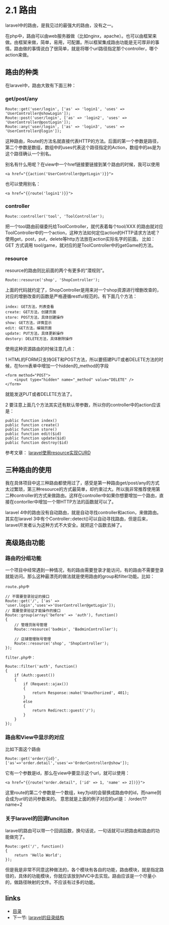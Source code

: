 # 2.1 路由

laravel中的路由，是我见过的最强大的路由，没有之一。

在php中，路由可以由web服务器做（比如nginx，apache）。也可以由框架来做。由框架来做，简单，易用，可配置。所以框架集成路由功能是无可厚非的事情。路由做的事情说白了很简单，就是将哪个url路径指定那个controller，哪个action来做。

## 路由的种类

在laravel中，路由大致有下面三种：

### get/post/any

```
Route::get('user/login', ['as' => 'login1', 'uses' => 'UserController@showLogin']);
Route::post('user/login', ['as' => 'login2', 'uses' => 'UserController@postLogin']);
Route::any('user/login', ['as' => 'login3', 'uses' => 'UserController@login']);
```

这种路由，Route的方法名就直接代表HTTP的方法。后面的第一个参数是路径，第二个参数是数组，数组中的uses代表这个路径指定的Action，数组中的as是为这个路径确认一个别名。

别名有什么用呢？在view中一个href链接要链接到某个路由的时候，我可以使用
```
<a href="{{action('UserController@getLogin')}}">
```
也可以使用别名：
```
<a href="{{route('login1')}}">
```

### controller

```
Route::controller('tool', 'ToolController');
```
把一个tool路由前缀委托给ToolController，就代表着每个tool/XXX 的路由就对应ToolController中的一个action，这种方法如何定位action的HTTP请求方法呢？使用get，post，put，delete等http方法放在action实际名字的前面。
比如：
GET 方式调用 tool/game，就对应的是ToolController中的getGame的方法。

### resource

resource的路由则比前面的两个有更多的“潜规则”。
```
Route::resource('shop', 'ShopController');
```

上面的代码就约定了，ShopController是用来对一个shop资源进行增删改查的，对应的增删改查的函数是严格遵循restful规范的。有下面几个方法：

```
index: GET方法，列表查看
create: GET方法，创建页面
store: POST方法，具体创建操作
show: GET方法，详情显示
edit: GET方法，编辑页面
update: PUT方法，具体更新操作
destory: DELETE方法，具体删除操作
```

使用这种资源路由的时候注意几点：

1 HTML的FORM只支持GET和POST方法，所以要搭建PUT或者DELETE方法的时候，在form表单中增加一个hidden的_method的字段
```
<form method="POST">
    <input type="hidden" name="_method" value="DELETE" />
</form>
```
就能发送PUT或者DELETE方法了。

2 要注意上面几个方法其实还有默认带参数，所以你的controller中的action应该是：
```
public function index()
public function create()
public function store()
public function edit($id)
public function update($id)
public function destroy($id)
```

参考文章：
[laravel使用resource实现CURD](http://scotch.io/tutorials/simple-laravel-crud-with-resource-controllers)

## 三种路由的使用

我在具体项目中这三种路由都使用过了，感受是第一种路由get/post/any的方式太过繁琐，第三种resource的方式最简单，却约束过大。所以我非常推荐使用第二种controller的方式来做路由。这样在controller中如果你想要增加一个路由，直接在contorller中增加一个带HTTP方法的函数就可以了。

laravel 4中的路由没有自动路由，就是自动寻找controller和action，来做路由。其实在laravel 3中有个Controller::detect()可以自动寻找路由，但是后来，laravel开发者认为这种方式不大安全。就把这个函数去掉了。

## 高级路由功能

### 路由的分组功能

一个项目中经常遇到一种情况，有的路由需要登录才能访问，有的路由不需要登录就能访问。那么这种最漂亮的做法就是使用路由的group和filter功能。比如：
```
route.php中

// 不需要登录验证的接口
Route::get('/', ['as' => 'user.login','uses'=>'UserController@getLogin']);
// 需要登录验证才能操作的接口
Route::group(array('before' => 'auth'), function()
{
    // 管理员账号管理
    Route::resource('badmin', 'BadminController');

    // 店铺管理账号管理
    Route::resource('shop', 'ShopController');
});

filter.php中：

Route::filter('auth', function()
{
    if (Auth::guest())
    {
        if (Request::ajax())
        {
            return Response::make('Unauthorized', 401);
        }
        else
        {
            return Redirect::guest('/');
        }
    }
});
```

### 路由和View中显示的对应

比如下面这个路由
```
Route::get('order/{id}',['as'=>'order.detail','uses'=>'OrderController@show']);
```

它有一个参数是id，那么在view中要显示这个url，就可以使用：
```
<a href="{{route("order.detail", ['id' => 1, 'name' => 2])}}">
```

这里route的第二个参数是一个数组，key为id的会替换成路由中的id，而name则会成为url的访问参数来的。
意思就是上面的例子对应的url是：
/order/1?name=2

### 关于laravel的回调funciton

laravel的路由可以带一个回调函数，换句话说，一句话就可以把路由和路由的功能做完了。
```
Route::get('/', function()
{
    return 'Hello World';
});
```
但是我是非常不同意这种做法的，各个模块有各自的功能，路由模块，就是指定路径的，具体的功能模块，你就应该放到MVC中去实现。路由应该是一个尽量小的，做路径映射的文件。不应该有过多的功能。
## links
  * [目录](<preface.md>)
  * 下一节: [laravel的目录结构](<01.3.md>)
